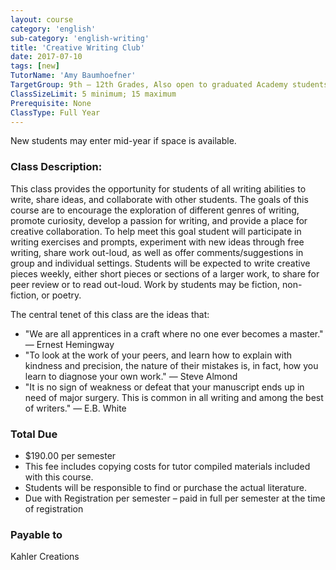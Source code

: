 ```yaml
---
layout: course
category: 'english'
sub-category: 'english-writing'
title: 'Creative Writing Club'
date: 2017-07-10
tags: [new]
TutorName: 'Amy Baumhoefner'
TargetGroup: 9th – 12th Grades, Also open to graduated Academy students with tutor approval
ClassSizeLimit: 5 minimum; 15 maximum
Prerequisite: None
ClassType: Full Year
---
```


New students may enter mid-year if space is available.
### Class Description:
This class provides the opportunity for students of all writing abilities to write, share ideas, and collaborate with other students. The goals of this course are to encourage the exploration of different genres of writing, promote curiosity, develop a passion for writing, and provide a place for creative collaboration. To help meet this goal student will participate in writing exercises and prompts, experiment with new ideas through free writing, share work out-loud, as well as offer comments/suggestions in group and individual settings. Students will be expected to write creative pieces weekly, either short pieces or sections of a larger work, to share for peer review or to read out-loud. Work by students may be fiction, non-fiction, or poetry.The central tenet of this class are the ideas that:*	"We are all apprentices in a craft where no one ever becomes a master."  ― Ernest Hemingway*	"To look at the work of your peers, and learn how to explain with kindness and precision, the nature of their mistakes is, in fact, how you learn to diagnose your own work." ― Steve Almond 
*	"It is no sign of weakness or defeat that your manuscript ends up in need of major surgery. This is common in all writing and among the best of writers." ― E.B. White

### Total Due
*	$190.00 per semester
*	This fee includes copying costs for tutor compiled materials included with this course.
*	Students will be responsible to find or purchase the actual literature.
*	Due with Registration per semester – paid in full per semester at the time of registration
### Payable to
Kahler Creations